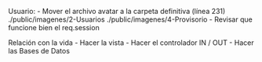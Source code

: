 Usuario:
	- Mover el archivo avatar a la carpeta definitiva (línea 231)
		./public/imagenes/2-Usuarios
		./public/imagenes/4-Provisorio
	- Revisar que funcione bien el req.session

Relación con la vida
	- Hacer la vista
	- Hacer el controlador IN / OUT
	- Hacer las Bases de Datos

